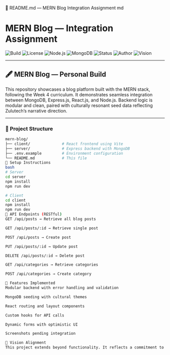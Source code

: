 📘 README.md — MERN Blog Integration Assignment
md
# MERN Blog — Integration Assignment

![Build](https://img.shields.io/badge/build-passing-brightgreen.svg)
![License](https://img.shields.io/badge/license-ISC-lightgrey.svg)
![Node.js](https://img.shields.io/badge/node-v18%2B-blue.svg)
![MongoDB](https://img.shields.io/badge/database-MongoDB-green.svg)
![Status](https://img.shields.io/badge/status-in%20progress-orange.svg)
![Author](https://img.shields.io/badge/author-Leonard%20Phokane-8e44ad.svg)
![Vision](https://img.shields.io/badge/Zulutech-Afro--futurist%20backend-blueviolet.svg)

---

## 🖋️ MERN Blog — Personal Build

This repository showcases a blog platform built with the MERN stack, following the Week 4 curriculum. It demonstrates seamless integration between MongoDB, Express.js, React.js, and Node.js. Backend logic is modular and clean, paired with culturally resonant seed data reflecting Zulutech’s narrative direction.

---

### 📂 Project Structure

```bash
mern-blog/
├── client/              # React frontend using Vite
├── server/              # Express backend with MongoDB
├── .env.example         # Environment configuration
└── README.md            # This file
🚀 Setup Instructions
bash
# Server
cd server
npm install
npm run dev

# Client
cd client
npm install
npm run dev
🔌 API Endpoints (RESTful)
GET /api/posts → Retrieve all blog posts

GET /api/posts/:id → Retrieve single post

POST /api/posts → Create post

PUT /api/posts/:id → Update post

DELETE /api/posts/:id → Delete post

GET /api/categories → Retrieve categories

POST /api/categories → Create category

🧠 Features Implemented
Modular backend with error handling and validation

MongoDB seeding with cultural themes

React routing and layout components

Custom hooks for API calls

Dynamic forms with optimistic UI

Screenshots pending integration

📌 Vision Alignment
This project extends beyond functionality. It reflects a commitment to accessible, ethical tech rooted in Afro-futurist branding. Every route, schema, and component ties back to meaningful digital storytelling.